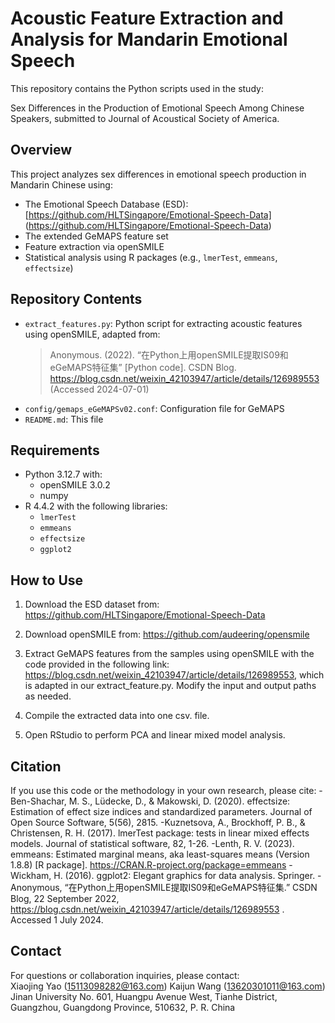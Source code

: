 
# Acoustic Feature Extraction and Analysis for Mandarin Emotional Speech

This repository contains the Python scripts used in the study:

Sex Differences in the Production of Emotional Speech Among Chinese Speakers, submitted to Journal of Acoustical Society of America.

## Overview

This project analyzes sex differences in emotional speech production in Mandarin Chinese using:

- The Emotional Speech Database (ESD): [https://github.com/HLTSingapore/Emotional-Speech-Data] (https://github.com/HLTSingapore/Emotional-Speech-Data) 
- The extended GeMAPS feature set  
- Feature extraction via openSMILE  
- Statistical analysis using R packages (e.g., `lmerTest`, `emmeans`, `effectsize`)

## Repository Contents

- `extract_features.py`: Python script for extracting acoustic features using openSMILE, adapted from:  
  > Anonymous. (2022). “在Python上用openSMILE提取IS09和eGeMAPS特征集” [Python code]. CSDN Blog. https://blog.csdn.net/weixin_42103947/article/details/126989553 (Accessed 2024-07-01)
- `config/gemaps_eGeMAPSv02.conf`: Configuration file for GeMAPS  
- `README.md`: This file

## Requirements

- Python 3.12.7 with:  
  - openSMILE 3.0.2  
  - numpy
- R 4.4.2 with the following libraries:  
  - `lmerTest`  
  - `emmeans`  
  - `effectsize`  
  - `ggplot2`

## How to Use

1. Download the ESD dataset from: https://github.com/HLTSingapore/Emotional-Speech-Data

2. Download openSMILE from: https://github.com/audeering/opensmile


3. Extract GeMAPS features from the samples using openSMILE with the code provided in the following link: https://blog.csdn.net/weixin_42103947/article/details/126989553, which is adapted in our extract_feature.py.
Modify the input and output paths as needed.

4. Compile the extracted data into one csv. file.

5. Open RStudio to perform PCA and linear mixed model analysis.

## Citation

If you use this code or the methodology in your own research, please cite:
-Ben-Shachar, M. S., Lüdecke, D., & Makowski, D. (2020). effectsize: Estimation of effect size indices and standardized parameters. Journal of Open Source Software, 5(56), 2815.
-Kuznetsova, A., Brockhoff, P. B., & Christensen, R. H. (2017). lmerTest package: tests in linear mixed effects models. Journal of statistical software, 82, 1-26.
-Lenth, R. V. (2023). emmeans: Estimated marginal means, aka least-squares means (Version 1.8.8) [R package]. https://CRAN.R-project.org/package=emmeans
-Wickham, H. (2016). ggplot2: Elegant graphics for data analysis. Springer.
-Anonymous, “在Python上用openSMILE提取IS09和eGeMAPS特征集.” CSDN Blog, 22 September 2022, https://blog.csdn.net/weixin_42103947/article/details/126989553 . Accessed 1 July 2024.

## Contact

For questions or collaboration inquiries, please contact:  
Xiaojing Yao (15113098282@163.com)
Kaijun Wang (13620301011@163.com)
Jinan University
No. 601, Huangpu Avenue West,
Tianhe District,
Guangzhou, Guangdong Province,
510632,
P. R. China




